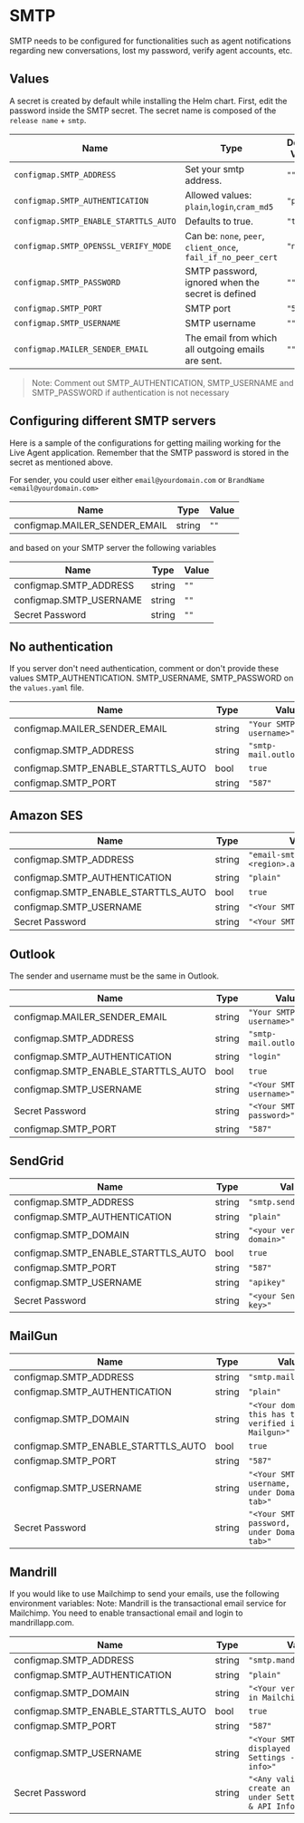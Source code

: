 # SMTP

SMTP needs to be configured for functionalities such as agent notifications regarding new conversations, lost my password, verify agent accounts, etc.

## Values

A secret is created by default while installing the Helm chart. First, edit the password inside the SMTP secret. The secret name is composed of the `release name` + `smtp`.

| Name                                | Type                                                                | Default Value                                              |
| ----------------------------------- | ------------------------------------------------------------------- | ---------------------------------------------------------- |
| `configmap.SMTP_ADDRESS`                  | Set your smtp address.                                                          |`""`                                      |
| `configmap.SMTP_AUTHENTICATION`           | Allowed values: `plain`,`login`,`cram_md5`                                      | `"plain"`                                |
| `configmap.SMTP_ENABLE_STARTTLS_AUTO`     | Defaults to true.                                                               | `"true"`                                 |
| `configmap.SMTP_OPENSSL_VERIFY_MODE`      | Can be: `none`, `peer`, `client_once`, `fail_if_no_peer_cert`                   | `"none"`                                 |
| `configmap.SMTP_PASSWORD`                 | SMTP password, ignored when the secret is defined                               | `""`                                     |
| `configmap.SMTP_PORT`                     | SMTP port                                                                       | `"587"`                                  |
| `configmap.SMTP_USERNAME`                 | SMTP username                                                                   | `""`                                     |
| `configmap.MAILER_SENDER_EMAIL`           | The email from which all outgoing emails are sent.                              | `""`                                     |

>Note: Comment out SMTP_AUTHENTICATION, SMTP_USERNAME and SMTP_PASSWORD if authentication is not necessary

## Configuring different SMTP servers

Here is a sample of the configurations for getting mailing working for the Live Agent application.  Remember that the SMTP password is stored in the secret as mentioned above.

For sender, you could user either `email@yourdomain.com` or `BrandName <email@yourdomain.com>`

| Name            | Type | Value | 
| --------------- | ----- | ---- | 
| configmap.MAILER_SENDER_EMAIL | string | `""` |

and based on your SMTP server the following variables

| Name            | Type | Value | 
| --------------- | ----- | ---- | 
| configmap.SMTP_ADDRESS | string | `""` |
| configmap.SMTP_USERNAME | string | `""` |
| Secret Password | string | `""` |

## No authentication

If you server don't need authentication, comment or don't provide these values SMTP_AUTHENTICATION. SMTP_USERNAME, SMTP_PASSWORD on the `values.yaml` file.

| Name            | Type | Value | 
| --------------- | ----- | ---- | 
| configmap.MAILER_SENDER_EMAIL | string | `"Your SMTP username>"` |
| configmap.SMTP_ADDRESS | string | `"smtp-mail.outlook.com"` |
| configmap.SMTP_ENABLE_STARTTLS_AUTO | bool | `true` |
| configmap.SMTP_PORT | string | `"587"` |

## Amazon SES

| Name            | Type | Value | 
| --------------- | ----- | ---- | 
| configmap.SMTP_ADDRESS | string | `"email-smtp.<region>.amazonaws.com"` |
| configmap.SMTP_AUTHENTICATION | string | `"plain"` |
| configmap.SMTP_ENABLE_STARTTLS_AUTO | bool | `true` |
| configmap.SMTP_USERNAME | string | `"<Your SMTP username>"` |
| Secret Password | string | `"<Your SMTP password>"` |


## Outlook

The sender and username must be the same in Outlook.

| Name            | Type | Value | 
| --------------- | ----- | ---- | 
| configmap.MAILER_SENDER_EMAIL | string | `"Your SMTP username>"` |
| configmap.SMTP_ADDRESS | string | `"smtp-mail.outlook.com"` |
| configmap.SMTP_AUTHENTICATION | string | `"login"` |
| configmap.SMTP_ENABLE_STARTTLS_AUTO | bool | `true` |
| configmap.SMTP_USERNAME | string | `"<Your SMTP username>"` |
| Secret Password | string | `"<Your SMTP password>"` |
| configmap.SMTP_PORT | string | `"587"` |


## SendGrid

| Name            | Type | Value | 
| --------------- | ----- | ---- | 
| configmap.SMTP_ADDRESS | string | `"smtp.sendgrid.net"` |
| configmap.SMTP_AUTHENTICATION | string | `"plain"` |
| configmap.SMTP_DOMAIN | string | `"<your verified domain>"` |
| configmap.SMTP_ENABLE_STARTTLS_AUTO | bool | `true` |
| configmap.SMTP_PORT | string | `"587"` |
| configmap.SMTP_USERNAME | string | `"apikey"` |
| Secret Password | string | `"<your Sendgrid API key>"` |


## MailGun

| Name            | Type | Value | 
| --------------- | ----- | ---- | 
| configmap.SMTP_ADDRESS | string | `"smtp.mailgun.org"` |
| configmap.SMTP_AUTHENTICATION | string | `"plain"` |
| configmap.SMTP_DOMAIN | string | `"<Your domain, this has to be verified in Mailgun>"` |
| configmap.SMTP_ENABLE_STARTTLS_AUTO | bool | `true` |
| configmap.SMTP_PORT | string | `"587"` |
| configmap.SMTP_USERNAME | string | `"<Your SMTP username, view under Domains tab>"` |
| Secret Password | string | `"<Your SMTP password, view under Domains tab>"` |


## Mandrill
If you would like to use Mailchimp to send your emails, use the following environment variables:
Note: Mandrill is the transactional email service for Mailchimp. You need to enable transactional email and login to mandrillapp.com.

| Name            | Type | Value | 
| --------------- | ----- | ---- | 
| configmap.SMTP_ADDRESS | string | `"smtp.mandrillapp.com"` |
| configmap.SMTP_AUTHENTICATION | string | `"plain"` |
| configmap.SMTP_DOMAIN | string | `"<Your verified domain in Mailchimp>"` |
| configmap.SMTP_ENABLE_STARTTLS_AUTO | bool | `true` |
| configmap.SMTP_PORT | string | `"587"` |
| configmap.SMTP_USERNAME | string | `"<Your SMTP username displayed under Settings -> SMTP & API info>"` |
| Secret Password | string | `"<Any valid API key, create an API key under Settings -> SMTP & API Info>"` |

